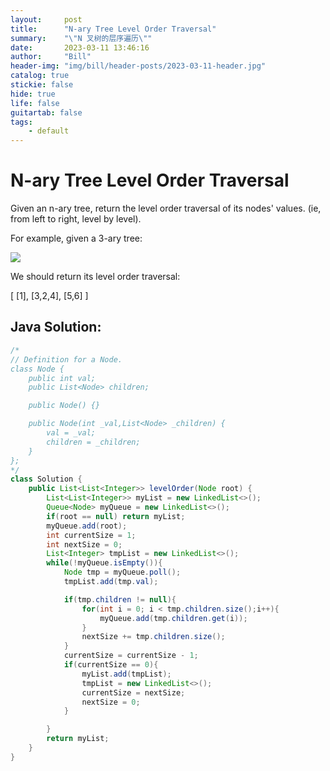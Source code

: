 ```yaml
---
layout:     post
title:      "N-ary Tree Level Order Traversal"
summary:    "\"N 叉树的层序遍历\""
date:       2023-03-11 13:46:16
author:     "Bill"
header-img: "img/bill/header-posts/2023-03-11-header.jpg"
catalog: true
stickie: false
hide: true
life: false
guitartab: false
tags:
    - default
---
```


# N-ary Tree Level Order Traversal


Given an n-ary tree, return the level order traversal of its nodes' values. (ie, from left to right, level by level).

For example, given a 3-ary tree:

![](/img/bill/in-posts//)

We should return its level order traversal:

[
     [1],
     [3,2,4],
     [5,6]
]


## Java Solution:

```java
/*
// Definition for a Node.
class Node {
    public int val;
    public List<Node> children;

    public Node() {}

    public Node(int _val,List<Node> _children) {
        val = _val;
        children = _children;
    }
};
*/
class Solution {
    public List<List<Integer>> levelOrder(Node root) {
        List<List<Integer>> myList = new LinkedList<>();
        Queue<Node> myQueue = new LinkedList<>();
        if(root == null) return myList;
        myQueue.add(root);
        int currentSize = 1;
        int nextSize = 0;
        List<Integer> tmpList = new LinkedList<>();
        while(!myQueue.isEmpty()){
            Node tmp = myQueue.poll();
            tmpList.add(tmp.val);

            if(tmp.children != null){
                for(int i = 0; i < tmp.children.size();i++){
                    myQueue.add(tmp.children.get(i));
                }
                nextSize += tmp.children.size();
            }
            currentSize = currentSize - 1;
            if(currentSize == 0){
                myList.add(tmpList);
                tmpList = new LinkedList<>();
                currentSize = nextSize;
                nextSize = 0;
            }

        }
        return myList;
    }
}
```


